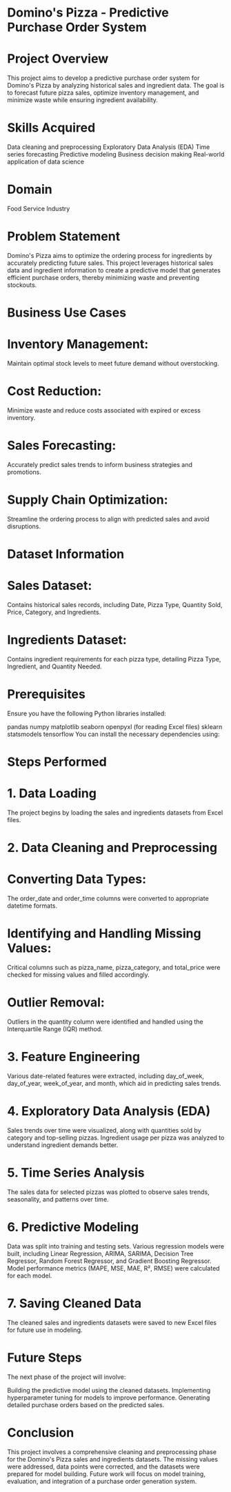 # Domino's Pizza - Predictive Purchase Order System
# Project Overview
This project aims to develop a predictive purchase order system for Domino's Pizza by analyzing historical sales and ingredient data. The goal is to forecast future pizza sales, optimize inventory management, and minimize waste while ensuring ingredient availability.

# Skills Acquired
Data cleaning and preprocessing
Exploratory Data Analysis (EDA)
Time series forecasting
Predictive modeling
Business decision making
Real-world application of data science
# Domain
Food Service Industry

# Problem Statement
Domino's Pizza aims to optimize the ordering process for ingredients by accurately predicting future sales. This project leverages historical sales data and ingredient information to create a predictive model that generates efficient purchase orders, thereby minimizing waste and preventing stockouts.

# Business Use Cases
# Inventory Management: 
Maintain optimal stock levels to meet future demand without overstocking.
# Cost Reduction: 
Minimize waste and reduce costs associated with expired or excess inventory.
# Sales Forecasting: 
Accurately predict sales trends to inform business strategies and promotions.
# Supply Chain Optimization: 
Streamline the ordering process to align with predicted sales and avoid disruptions.
# Dataset Information
# Sales Dataset: 
Contains historical sales records, including Date, Pizza Type, Quantity Sold, Price, Category, and Ingredients.
# Ingredients Dataset: 
Contains ingredient requirements for each pizza type, detailing Pizza Type, Ingredient, and Quantity Needed.
# Prerequisites
Ensure you have the following Python libraries installed:

pandas
numpy
matplotlib
seaborn
openpyxl (for reading Excel files)
sklearn
statsmodels
tensorflow
You can install the necessary dependencies using:

# Steps Performed
# 1. Data Loading
The project begins by loading the sales and ingredients datasets from Excel files.

# 2. Data Cleaning and Preprocessing
# Converting Data Types: 
The order_date and order_time columns were converted to appropriate datetime formats.
# Identifying and Handling Missing Values: 
Critical columns such as pizza_name, pizza_category, and total_price were checked for missing values and filled accordingly.
# Outlier Removal: 
Outliers in the quantity column were identified and handled using the Interquartile Range (IQR) method.
# 3. Feature Engineering
Various date-related features were extracted, including day_of_week, day_of_year, week_of_year, and month, which aid in predicting sales trends.

# 4. Exploratory Data Analysis (EDA)
Sales trends over time were visualized, along with quantities sold by category and top-selling pizzas.
Ingredient usage per pizza was analyzed to understand ingredient demands better.
# 5. Time Series Analysis
The sales data for selected pizzas was plotted to observe sales trends, seasonality, and patterns over time.

# 6. Predictive Modeling
Data was split into training and testing sets.
Various regression models were built, including Linear Regression, ARIMA, SARIMA, Decision Tree Regressor, Random Forest Regressor, and Gradient Boosting Regressor.
Model performance metrics (MAPE, MSE, MAE, R², RMSE) were calculated for each model.
# 7. Saving Cleaned Data
The cleaned sales and ingredients datasets were saved to new Excel files for future use in modeling.

# Future Steps
The next phase of the project will involve:

Building the predictive model using the cleaned datasets.
Implementing hyperparameter tuning for models to improve performance.
Generating detailed purchase orders based on the predicted sales.
# Conclusion
This project involves a comprehensive cleaning and preprocessing phase for the Domino's Pizza sales and ingredients datasets. The missing values were addressed, data points were corrected, and the datasets were prepared for model building. Future work will focus on model training, evaluation, and integration of a purchase order generation system.
